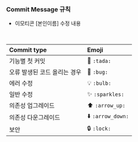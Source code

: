 ### Commit Message 규칙
- 이모티콘 [본인이름] 수정 내용
<br>  
  
|   Commit type              | Emoji                                         |
|:---------------------------|:----------------------------------------------|
| 기능별 첫 커밋            | :tada: `:tada:`                               |
| 오류 발생된 코드 올리는 경우             | :bug: `:bug:`                        |
| 에러 수정    | :bulb: `:bulb:`                               |
| 일반 수정                | :sparkles: `:sparkles:`                     |
| 의존성 업그레이드                   | :arrow_up: `:arrow_up:`                       |
| 의존성 다운그레이드                      | :arrow_down: `:arrow_down:`           |
| 보안            | :lock: `:lock:`       |
